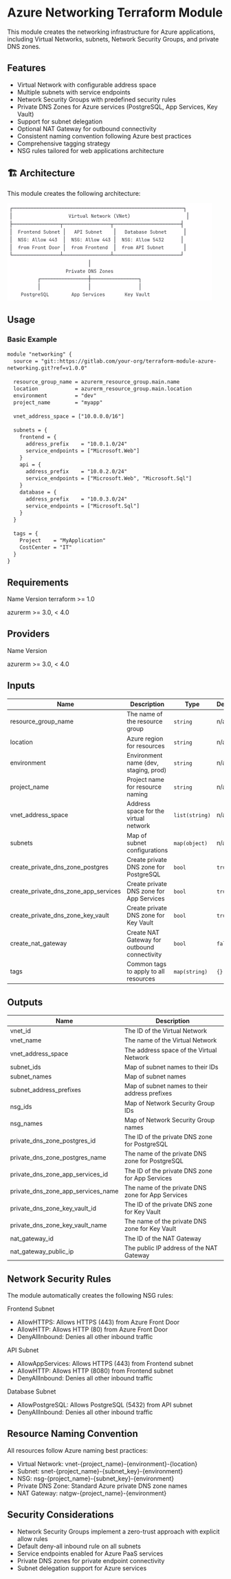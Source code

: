 # Azure Networking Terraform Module

This module creates the networking infrastructure for Azure applications, including Virtual Networks, subnets, Network Security Groups, and private DNS zones.

## Features

- Virtual Network with configurable address space  
- Multiple subnets with service endpoints  
- Network Security Groups with predefined security rules  
- Private DNS Zones for Azure services (PostgreSQL, App Services, Key Vault)  
- Support for subnet delegation  
- Optional NAT Gateway for outbound connectivity  
- Consistent naming convention following Azure best practices  
- Comprehensive tagging strategy  
- NSG rules tailored for web applications architecture  

## 🏗️ Architecture

This module creates the following architecture:

![Logo](https://github.com/romanceresnak/uniqa-networking/blob/main/architecture.png)


## Usage

### Basic Example

```
module "networking" {
  source = "git::https://gitlab.com/your-org/terraform-module-azure-networking.git?ref=v1.0.0"

  resource_group_name = azurerm_resource_group.main.name
  location            = azurerm_resource_group.main.location
  environment         = "dev"
  project_name        = "myapp"
  
  vnet_address_space = ["10.0.0.0/16"]
  
  subnets = {
    frontend = {
      address_prefix    = "10.0.1.0/24"
      service_endpoints = ["Microsoft.Web"]
    }
    api = {
      address_prefix    = "10.0.2.0/24"
      service_endpoints = ["Microsoft.Web", "Microsoft.Sql"]
    }
    database = {
      address_prefix    = "10.0.3.0/24"
      service_endpoints = ["Microsoft.Sql"]
    }
  }
  
  tags = {
    Project    = "MyApplication"
    CostCenter = "IT"
  }
}
```

## Requirements
Name	Version
terraform	>= 1.0

azurerm	>= 3.0, < 4.0

## Providers
Name	Version

azurerm	>= 3.0, < 4.0

## Inputs
| Name                                      | Description                                  | Type           | Default | Required |
| ----------------------------------------- | -------------------------------------------- | -------------- | ------- | -------- |
| resource\_group\_name                     | The name of the resource group               | `string`       | n/a     | ✅        |
| location                                  | Azure region for resources                   | `string`       | n/a     | ✅        |
| environment                               | Environment name (dev, staging, prod)        | `string`       | n/a     | ✅        |
| project\_name                             | Project name for resource naming             | `string`       | n/a     | ✅        |
| vnet\_address\_space                      | Address space for the virtual network        | `list(string)` | n/a     | ✅        |
| subnets                                   | Map of subnet configurations                 | `map(object)`  | n/a     | ✅        |
| create\_private\_dns\_zone\_postgres      | Create private DNS zone for PostgreSQL       | `bool`         | `true`  | ❌        |
| create\_private\_dns\_zone\_app\_services | Create private DNS zone for App Services     | `bool`         | `true`  | ❌        |
| create\_private\_dns\_zone\_key\_vault    | Create private DNS zone for Key Vault        | `bool`         | `true`  | ❌        |
| create\_nat\_gateway                      | Create NAT Gateway for outbound connectivity | `bool`         | `false` | ❌        |
| tags                                      | Common tags to apply to all resources        | `map(string)`  | `{}`    | ❌        |


## Outputs
| Name                                    | Description                                       |
| --------------------------------------- | ------------------------------------------------- |
| vnet\_id                                | The ID of the Virtual Network                     |
| vnet\_name                              | The name of the Virtual Network                   |
| vnet\_address\_space                    | The address space of the Virtual Network          |
| subnet\_ids                             | Map of subnet names to their IDs                  |
| subnet\_names                           | Map of subnet names                               |
| subnet\_address\_prefixes               | Map of subnet names to their address prefixes     |
| nsg\_ids                                | Map of Network Security Group IDs                 |
| nsg\_names                              | Map of Network Security Group names               |
| private\_dns\_zone\_postgres\_id        | The ID of the private DNS zone for PostgreSQL     |
| private\_dns\_zone\_postgres\_name      | The name of the private DNS zone for PostgreSQL   |
| private\_dns\_zone\_app\_services\_id   | The ID of the private DNS zone for App Services   |
| private\_dns\_zone\_app\_services\_name | The name of the private DNS zone for App Services |
| private\_dns\_zone\_key\_vault\_id      | The ID of the private DNS zone for Key Vault      |
| private\_dns\_zone\_key\_vault\_name    | The name of the private DNS zone for Key Vault    |
| nat\_gateway\_id                        | The ID of the NAT Gateway                         |
| nat\_gateway\_public\_ip                | The public IP address of the NAT Gateway          |


## Network Security Rules
The module automatically creates the following NSG rules:

Frontend Subnet
- AllowHTTPS: Allows HTTPS (443) from Azure Front Door
- AllowHTTP: Allows HTTP (80) from Azure Front Door
- DenyAllInbound: Denies all other inbound traffic

API Subnet
- AllowAppServices: Allows HTTPS (443) from Frontend subnet
- AllowHTTP: Allows HTTP (8080) from Frontend subnet
- DenyAllInbound: Denies all other inbound traffic

Database Subnet
- AllowPostgreSQL: Allows PostgreSQL (5432) from API subnet
- DenyAllInbound: Denies all other inbound traffic

## Resource Naming Convention
All resources follow Azure naming best practices:
- Virtual Network: vnet-{project_name}-{environment}-{location}
- Subnet: snet-{project_name}-{subnet_key}-{environment}
- NSG: nsg-{project_name}-{subnet_key}-{environment}
- Private DNS Zone: Standard Azure private DNS zone names
- NAT Gateway: natgw-{project_name}-{environment}

## Security Considerations
- Network Security Groups implement a zero-trust approach with explicit allow rules
- Default deny-all inbound rule on all subnets
- Service endpoints enabled for Azure PaaS services
- Private DNS zones for private endpoint connectivity
- Subnet delegation support for Azure services
